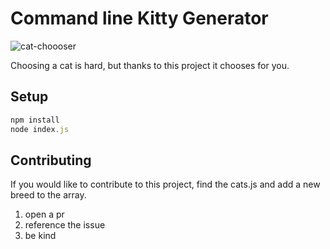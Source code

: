 # Command line Kitty Generator

![cat-choooser](https://media.giphy.com/media/mlvseq9yvZhba/giphy.gif)

Choosing a cat is hard, but thanks to this project it chooses for you. 

## Setup

```js
npm install
node index.js
```

## Contributing

If you would like to contribute to this project, find the cats.js and
add a new breed to the array. 

1. open a pr
2. reference the issue
3. be kind
